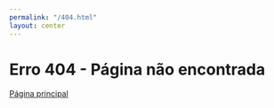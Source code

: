 ```yaml
---
permalink: "/404.html"
layout: center
---
```


# Erro 404 - Página não encontrada

<div class="mt3">
  <a href="{{ site.baseurl }}/" class="button button-blue button-big">Página principal</a>
</div>
